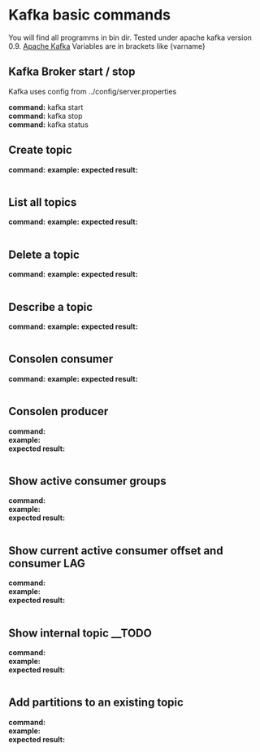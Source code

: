 # Kafka basic commands

You will find all programms in bin dir. Tested under apache kafka version 0.9. [Apache Kafka](https://kafka.apache.org/)
Variables are in brackets like {varname}


## Kafka Broker start / stop ##

Kafka uses config from ../config/server.properties

**command:** kafka start <br>
**command:** kafka stop <br>
**command:** kafka status <br>

## Create topic ##

**command:** 
**example:** 
**expected result:** 
```

```

## List all topics ##

**command:** 
**example:** 
**expected result:** 
```

```

## Delete a topic ##

**command:** 
**example:** 
**expected result:** 
```

```

## Describe a topic ##

**command:** 
**example:** 
**expected result:** 
```

```

## Consolen consumer ##

**command:** 
**example:** 
**expected result:** 
```

```

## Consolen producer ##

**command:** <br>
**example:** <br>
**expected result:** <br>
```

```

## Show active consumer groups ##

**command:** <br>
**example:** <br>
**expected result:** <br> 
```

```

## Show current active consumer offset and consumer LAG ##

**command:** <br>
**example:** <br>
**expected result:** <br> 
```

```

## Show internal topic __TODO ##

**command:** <br>
**example:** <br>
**expected result:** <br> 
```

```

## Add partitions to an existing topic ##

**command:** <br>
**example:** <br>
**expected result:** <br> 
```

```